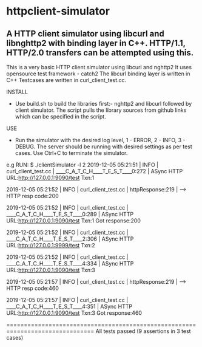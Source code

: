 # httpclient-simulator
A HTTP client simulator using libcurl and libnghttp2 with binding layer in C++. HTTP/1.1, HTTP/2.0 transfers can be attempted using this.
-----------------------------------------------------------------------------------------------------------------------------------

This is a very basic HTTP client simulator using libcurl and nghttp2
It uses opensource test framework - catch2
The libcurl binding layer is written in C++
Testcases are written in curl_client_test.cc.


INSTALL
  - Use build.sh to build the libraries first:- nghttp2 and libcurl followed by client simulator.
    The script pulls the library sources from github links which can be specified in the script.


USE
  - Run the simulator with the desired log level, 1 - ERROR, 2 - INFO, 3 - DEBUG.
    The server should be running with desired settings as per test cases.
    Use Ctrl+C to terminate the simulator.


e.g RUN:
$ ./clientSimulator -l 2
2019-12-05 05:21:51 | INFO    | curl_client_test.cc | ____C_A_T_C_H____T_E_S_T____0:272 | ASync HTTP URL:http://127.0.0.1:9090/test Txn:1

2019-12-05 05:21:52 | INFO    | curl_client_test.cc | httpResponse:219 |  --> HTTP resp code:200

2019-12-05 05:21:52 | INFO    | curl_client_test.cc | ____C_A_T_C_H____T_E_S_T____0:289 | ASync HTTP URL:http://127.0.0.1:9090/test Txn:1 Got response:200

2019-12-05 05:21:52 | INFO    | curl_client_test.cc | ____C_A_T_C_H____T_E_S_T____2:306 | ASync HTTP URL:http://127.0.0.1:9999/test Txn:2

2019-12-05 05:21:52 | INFO    | curl_client_test.cc | ____C_A_T_C_H____T_E_S_T____4:334 | ASync HTTP URL:http://127.0.0.1:9090/test Txn:3

2019-12-05 05:21:57 | INFO    | curl_client_test.cc | httpResponse:219 |  --> HTTP resp code:460

2019-12-05 05:21:57 | INFO    | curl_client_test.cc | ____C_A_T_C_H____T_E_S_T____4:351 | ASync HTTP URL:http://127.0.0.1:9090/test Txn:3 Got response:460

===============================================================================
All tests passed (9 assertions in 3 test cases)

